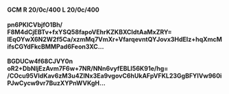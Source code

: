#### GCM R 20/0c/400 L 20/0c/400
**pn6PKlCVbjfO1Bh/**<br/>**F8M4dCjEBTv+fxYSQ58fapoVEhrKZKBXCIdtAaMxZRY=**<br/>**lEqOYwX6N2W2f5Ca/xzmMq7VmXr+VfarqevntQYJovx3HdElz+hqXmcMifsCGYdFkcBMMPad6Feon3XC...**<br/><br/>
**BGDUCw4f68CJVY0n**<br/>**oR2+DbNljEzAvm7F6w+7NR/NNn6vyfEBLI56K91e/hg=**<br/>**/COcu95VldKav6zM3u4ZINx3Ea9vgovC6hUkAFpVFKL23GgBFYlVw960iPJwCycw9vr7BuzXYPnWVKgH...**